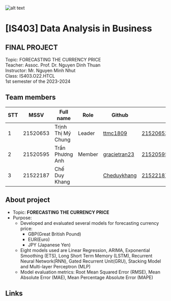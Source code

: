 ![alt text](https://camo.githubusercontent.com/3fc58d630f8f770987b3800a90372321c44dcf0000876d71ebe441f5538437e2/68747470733a2f2f692e696d6775722e636f6d2f576d4d6e5352742e706e67)

# [IS403] Data Analysis in Business
<h2>FINAL PROJECT</h2>
Topic:  FORECASTING THE CURRENCY PRICE<br>
Teacher: Assoc. Prof. Dr. Nguyen Dinh Thuan <br>
Instructor: Mr. Nguyen Minh Nhut <br>
Class: IS403.O22.HTCL<br>
1st semester of the 2023-2024 <br>

## Team members
| STT | MSSV | Full name | Role | Github | Email |
| --- | --- | --- | --- | --- | --- |
| 1 | 21520653 | Trịnh Thị Mỹ Chung | Leader | [ttmc1809](https://github.com/ttmc1809) | 21520653@gm.uit.edu.vn
| 2 | 21520595 | Trần Phương Anh | Member | [gracietran23](https://github.com/gracietran23) | 21520595@gm.uit.edu.vn
| 3 | 21522187 | Chế Duy Khang |  | [Cheduykhang](https://github.com/Cheduykhang)| 21522187@gm.uit.edu.vn

## About  project
* Topic: **FORECASTING THE CURRENCY PRICE**
* Purpose:
  - Developed and evaluated several models for forecasting currency price:
    - GBP(Great British Pound)
    - EUR(Euro)
    - JPY (Japanese Yen)
  - Eight models used are Linear Regression, ARIMA, Exponential Smoothing (ETS), Long Short Term Memory (LSTM), Recurrent Neural Network(RNN), Gated Recurrent Unit(GRU), Stacking Model and Multi-layer Perceptron (MLP)
  - Model evaluation metrics: Root Mean Squared Error (RMSE),  Mean Absolute Error (MAE),  Mean Percentage Absolute Error (MAPE)

## Links

